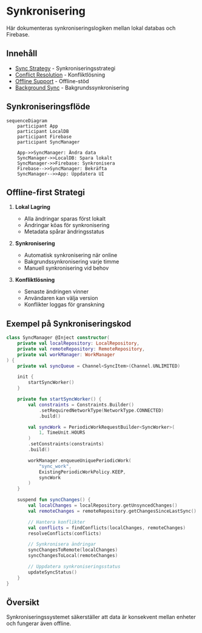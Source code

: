 # Synkronisering

Här dokumenteras synkroniseringslogiken mellan lokal databas och Firebase.

## Innehåll
- [Sync Strategy](SyncStrategy.md) - Synkroniseringsstrategi
- [Conflict Resolution](ConflictResolution.md) - Konfliktlösning
- [Offline Support](OfflineSupport.md) - Offline-stöd
- [Background Sync](BackgroundSync.md) - Bakgrundssynkronisering

## Synkroniseringsflöde
```mermaid
sequenceDiagram
    participant App
    participant LocalDB
    participant Firebase
    participant SyncManager

    App->>SyncManager: Ändra data
    SyncManager->>LocalDB: Spara lokalt
    SyncManager->>Firebase: Synkronisera
    Firebase-->>SyncManager: Bekräfta
    SyncManager-->>App: Uppdatera UI
```

## Offline-first Strategi
1. **Lokal Lagring**
   - Alla ändringar sparas först lokalt
   - Ändringar köas för synkronisering
   - Metadata spårar ändringsstatus

2. **Synkronisering**
   - Automatisk synkronisering när online
   - Bakgrundssynkronisering varje timme
   - Manuell synkronisering vid behov

3. **Konfliktlösning**
   - Senaste ändringen vinner
   - Användaren kan välja version
   - Konflikter loggas för granskning

## Exempel på Synkroniseringskod
```kotlin
class SyncManager @Inject constructor(
    private val localRepository: LocalRepository,
    private val remoteRepository: RemoteRepository,
    private val workManager: WorkManager
) {
    private val syncQueue = Channel<SyncItem>(Channel.UNLIMITED)

    init {
        startSyncWorker()
    }

    private fun startSyncWorker() {
        val constraints = Constraints.Builder()
            .setRequiredNetworkType(NetworkType.CONNECTED)
            .build()

        val syncWork = PeriodicWorkRequestBuilder<SyncWorker>(
            1, TimeUnit.HOURS
        )
        .setConstraints(constraints)
        .build()

        workManager.enqueueUniquePeriodicWork(
            "sync_work",
            ExistingPeriodicWorkPolicy.KEEP,
            syncWork
        )
    }

    suspend fun syncChanges() {
        val localChanges = localRepository.getUnsyncedChanges()
        val remoteChanges = remoteRepository.getChangesSinceLastSync()

        // Hantera konflikter
        val conflicts = findConflicts(localChanges, remoteChanges)
        resolveConflicts(conflicts)

        // Synkronisera ändringar
        syncChangesToRemote(localChanges)
        syncChangesToLocal(remoteChanges)

        // Uppdatera synkroniseringsstatus
        updateSyncStatus()
    }
}
```

## Översikt
Synkroniseringssystemet säkerställer att data är konsekvent mellan enheter och fungerar även offline. 